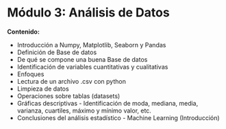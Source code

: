 # **Módulo 3: Análisis de Datos**

**Contenido:**

* Introducción a Numpy, Matplotlib, Seaborn y Pandas
* Definición de Base de datos
* De qué se compone una buena Base de datos
* Identificación de variables cuantitativas y cualitativas
* Enfoques
* Lectura de un archivo .csv con python
* Limpieza de datos
* Operaciones sobre tablas (datasets)
* Gráficas descriptivas - Identificación de moda, mediana, media, varianza, cuartiles, máximo y mínimo valor, etc.
* Conclusiones del análisis estadístico - Machine Learning (Introducción)

